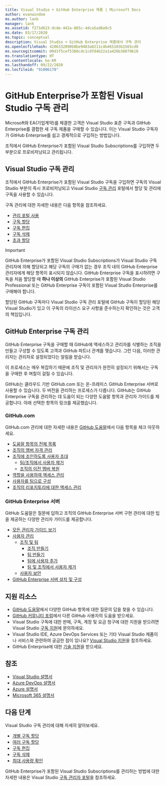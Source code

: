 ```yaml
---
title: Visual Studio + GitHub Enterprise 제품 | Microsoft Docs
author: evanwindom
ms.author: lank
manager: lank
ms.assetid: f271d623-dcde-442a-865c-4dca5ad8a9c5
ms.date: 03/17/2020
ms.topic: conceptual
description: Visual Studio + GitHub Enterprise 제품에서 구독 관리
ms.openlocfilehash: 4206332890b8be9483a0211c4b465103b1565cd0
ms.sourcegitcommit: 09d1f5cef5360cdc1cdfd4b22a1a426b38079618
ms.translationtype: HT
ms.contentlocale: ko-KR
ms.lasthandoff: 09/22/2020
ms.locfileid: "91006178"
---
```

# <a name="manage-visual-studio-subscriptions-with-github-enterprise"></a>GitHub Enterprise가 포함된 Visual Studio 구독 관리
Microsoft와 EA(기업계약)를 체결한 고객은 Visual Studio 표준 구독과 GitHub Enterprise를 결합한 새 구독 제품을 구매할 수 있습니다. 이는 Visual Studio 구독자가 GitHub Enterprise를 쉽고 경제적으로 구입하는 방법입니다. 

조직에서 GitHub Enterprise가 포함된 Visual Studio Subscriptions를 구입하면 두 부분으로 프로비저닝되고 관리됩니다.

## <a name="manage-visual-studio-subscriptions"></a>Visual Studio 구독 관리
조직에서 GitHub Enterprise가 포함된 Visual Studio 구독을 구입하면 구독의 Visual Studio 부분이 즉시 프로비저닝되고 Visual Studio [구독 관리](https://manage.visualstudio.com) 포털에서 할당 및 관리에 구독을 사용할 수 있습니다. 

구독 관리에 대한 자세한 내용은 다음 항목을 참조하세요.
- [관리 포털 사용](using-admin-portal.md)
- [구독 할당](assign-license.md)
- [구독 편집](edit-license.md)
- [구독 삭제](delete-license.md)
- [초과 할당](handle-overclaimed-license.md)

> [!Important]
> GitHub Enterprise가 포함된 Visual Studio Subscriptions가 Visual Studio 구독 관리자에 의해 할당되고 해당 구독의 구매가 없는 경우 조직 내의 GitHub Enterprise 관리자에게 해당 항목이 표시되지 않습니다. GitHub Enterprise 구독을 표시하려면 구독을 처음 할당할 때 **하나 이상의** GitHub Enterprise가 포함된 Visual Studio Professional 또는 GitHub Enterprise 구독이 포함된 Visual Studio Enterprise를 구매해야 합니다.  
>
> 할당된 GitHub 구독마다 Visual Studio 구독 관리 포털에 GitHub 구독이 할당된 해당 Visual Studio가 있고 이 구독의 라이선스 요구 사항을 준수하는지 확인하는 것은 고객의 책임입니다.

## <a name="manage-github-enterprise-subscriptions"></a>GitHub Enterprise 구독 관리
GitHub Enterprise 구독을 구매할 때 GitHub에 액세스하고 관리자를 식별하는 조직을 만들고 구성할 수 있도록 고객과 GitHub 파트너 관계를 맺습니다.  그런 다음, 이러한 관리자는 관리자로 설정되었다는 알림을 받습니다.  

이 프로세스는 매우 복잡하기 때문에 조직 및 관리자가 완전히 설정되기 위해서는 구독을 구매한 후 며칠이 걸릴 수 있습니다.

GitHub는 클라우드 기반 GitHub.com 또는 온-프레미스 GitHub Enterprise 서버로 사용할 수 있습니다.  두 버전을 관리하는 프로세스가 다릅니다.  GitHub는 GitHub Enterprise 구독을 관리하는 데 도움이 되는 다양한 도움말 항목과 관리자 가이드를 제공합니다.  아래 선택한 항목의 링크를 제공했습니다.  

### <a name="githubcom"></a>GitHub.com 
GitHub.com 관리에 대한 자세한 내용은 [GitHub 도움말](https://help.github.com/en)에서 다음 항목을 체크 아웃하세요.
+ [도움말 항목의 전체 목록](https://help.github.com/en)
+ [조직의 멤버 자격 관리](https://help.github.com/en/articles/managing-membership-in-your-organization)
+ [조직에 조인하도록 사용자 초대](https://help.github.com/en/articles/inviting-users-to-join-your-organization)
  - [팀/조직에서 사용자 제거](https://help.github.com/en/articles/removing-a-member-from-your-organization)
  - [조직의 이전 멤버 복원](https://help.github.com/en/articles/reinstating-a-former-member-of-your-organization)
+ [역할을 사용하여 액세스 관리](https://help.github.com/en/articles/managing-peoples-access-to-your-organization-with-roles)
+ [사용자를 팀으로 구성](https://help.github.com/en/articles/organizing-members-into-teams)
+ [조직의 리포지토리에 대한 액세스 관리](https://help.github.com/en/articles/managing-access-to-your-organizations-repositories)

### <a name="github-enterprise-server"></a>GitHub Enterprise 서버
GitHub 도움말은 질문에 답하고 조직의 GitHub Enterprise 서버 구현 관리에 대한 팁을 제공하는 다양한 관리자 가이드를 제공합니다.

+ [모든 관리자 가이드 보기](https://help.github.com/en/enterprise/2.16/admin)
+ [사용자 관리](https://help.github.com/en/enterprise/2.16/admin/user-management)
  - [조직 및 팀](https://help.github.com/en/enterprise/2.16/admin/user-management/organizations-and-teams)
    - [조직 만들기](https://help.github.com/en/enterprise/2.16/admin/user-management/creating-organizations)
    - [팀 만들기](https://help.github.com/en/enterprise/2.16/admin/user-management/creating-teams)
    - [팀에 사용자 추가](https://help.github.com/en/enterprise/2.16/admin/user-management/adding-people-to-teams)
    - [팀 및 조직에서 사용자 제거](https://help.github.com/en/enterprise/2.16/admin/user-management/removing-users-from-teams-and-organizations)
  - [사용자 보안](https://help.github.com/en/enterprise/2.16/admin/user-management/user-security)
+ [GitHub Enterprise 서버 설치 및 구성](https://help.github.com/en/enterprise/2.16/admin/installation)

## <a name="support-resources"></a>지원 리소스

- [GitHub 도움말](https://help.github.com/en)에서 다양한 GitHub 항목에 대한 질문의 답을 찾을 수 있습니다.
- [GitHub 커뮤니티 포럼](https://github.community/)에서 다른 GitHub 사용자의 도움을 받으세요.
- Visual Studio 구독에 대한 판매, 구독, 계정 및 요금 청구에 대한 지원을 받으려면 Visual Studio [구독 지원](https://visualstudio.microsoft.com/subscriptions/support/)에 문의하세요.
- Visual Studio IDE, Azure DevOps Services 또는 기타 Visual Studio 제품이나 서비스와 관련하여 궁금한 점이 있나요?  [Visual Studio 지원](https://visualstudio.microsoft.com/support/)을 참조하세요.
- GitHub Enterprise에 대한 [기술 지원](https://support.microsoft.com/en-us/supportforbusiness/productselection?sapId=b77fe80f-5417-80bd-4b2a-275cf0018c24)을 받으세요.   

## <a name="see-also"></a>참조

- [Visual Studio 설명서](/visualstudio/)
- [Azure DevOps 설명서](/azure/devops/)
- [Azure 설명서](/azure/)
- [Microsoft 365 설명서](/microsoft-365/)

## <a name="next-steps"></a>다음 단계

Visual Studio 구독 관리에 대해 자세히 알아보세요.
- [개별 구독 할당](assign-license.md)
- [여러 구독 할당](assign-license-bulk.md)
- [구독 편집](edit-license.md)
- [구독 삭제](delete-license.md)
- [최대 사용량 확인](maximum-usage.md)

GitHub Enterprise가 포함된 Visual Studio Subscriptions를 관리하는 방법에 대한 자세한 내용은 Visual Studio [구독 관리자 포털](https://visualstudio.microsoft.com/subscriptions-administration/)을 참조하세요.